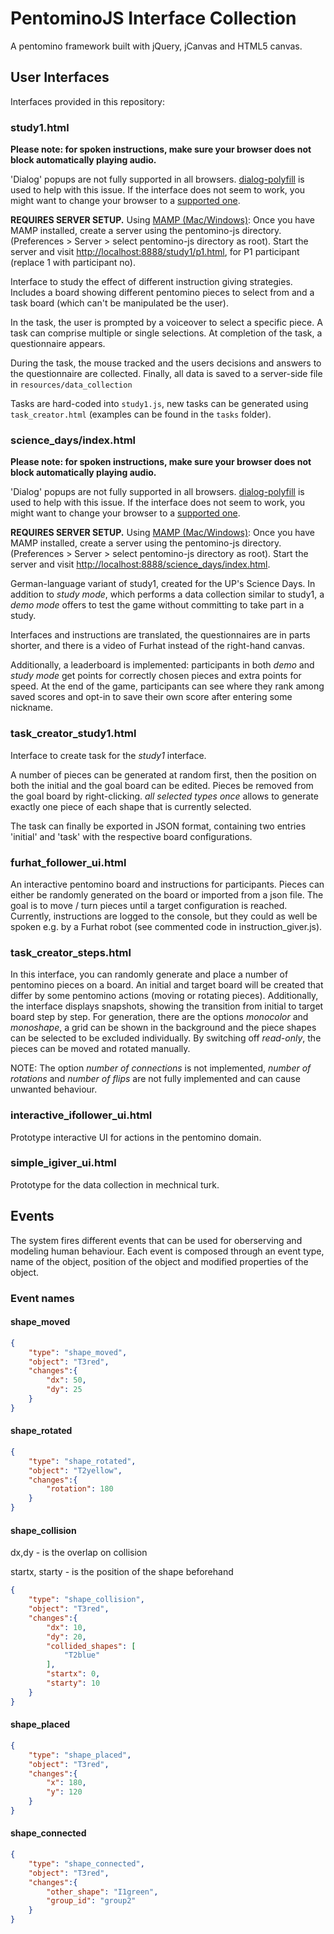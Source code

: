 # PentominoJS Interface Collection

A pentomino framework built with jQuery, jCanvas and HTML5 canvas.

## User Interfaces

Interfaces provided in this repository: 

### study1.html

**Please note: for spoken instructions, make sure your browser does not block automatically playing audio.**

'Dialog' popups are not fully supported in all browsers. [dialog-polyfill](https://github.com/GoogleChrome/dialog-polyfill) is used to help with this issue. If the interface does not seem to work, you might want to change your browser to a [supported one](https://developer.mozilla.org/en-US/docs/Web/HTML/Element/dialog#Browser_compatibility).

**REQUIRES SERVER SETUP.** Using [MAMP (Mac/Windows)](https://www.mamp.info/de/mac/): Once you have MAMP installed, create a server using the pentomino-js directory.
(Preferences > Server > select pentomino-js directory as root). Start the server and visit [http://localhost:8888/study1/p1.html](http://localhost:8888/study1/p1.html), for P1 participant (replace 1 with participant no).

Interface to study the effect of different instruction giving strategies.
Includes a board showing different pentomino pieces to select from and a task board (which can't be manipulated be the user).

In the task, the user is prompted by a voiceover to select a specific piece. A task can comprise multiple or single selections. At completion of the task, a questionnaire appears.

During the task, the mouse tracked and the users decisions and answers to the questionnaire are collected. Finally, all data is 
saved to a server-side file in ```resources/data_collection```

Tasks are hard-coded into ```study1.js```, new tasks can be generated using ```task_creator.html``` (examples can be found in the ```tasks``` folder). 

### science_days/index.html

**Please note: for spoken instructions, make sure your browser does not block automatically playing audio.**

'Dialog' popups are not fully supported in all browsers. [dialog-polyfill](https://github.com/GoogleChrome/dialog-polyfill) is used to help with this issue. If the interface does not seem to work, you might want to change your browser to a [supported one](https://developer.mozilla.org/en-US/docs/Web/HTML/Element/dialog#Browser_compatibility).

**REQUIRES SERVER SETUP.** Using [MAMP (Mac/Windows)](https://www.mamp.info/de/mac/): Once you have MAMP installed, create a server using the pentomino-js directory.
(Preferences > Server > select pentomino-js directory as root). Start the server and visit [http://localhost:8888/science_days/index.html](http://localhost:8888/science_days/index.html).

German-language variant of study1, created for the UP's Science Days. In addition to *study mode*, which performs a data collection similar to study1, a *demo mode* offers to 
test the game without committing to take part in a study. 

Interfaces and instructions are translated, the questionnaires are in parts shorter, and 
there is a video of Furhat instead of the right-hand canvas.

Additionally, a leaderboard is implemented: participants in both *demo* and *study mode* 
get points for correctly chosen pieces and extra points for speed. At the end of the game,
participants can see where they rank among saved scores and opt-in to save their own score
after entering some nickname.

### task_creator_study1.html

Interface to create task for the *study1* interface. 

A number of pieces can be generated at random first, then the position on both the initial and the goal board can be edited. Pieces be removed from the goal board by right-clicking. 
*all selected types once* allows to generate exactly one piece of each 
shape that is currently selected. 

The task can finally be exported in JSON format, containing two entries 'initial' and 'task' with the respective board configurations.

### furhat_follower_ui.html

An interactive pentomino board and instructions for participants. Pieces can either be randomly generated on the board or imported from a json file.
The goal is to move / turn pieces until a target configuration is reached. Currently, instructions are logged to the console, but they could as well be spoken e.g. by a Furhat robot (see commented code in instruction_giver.js).

### task_creator_steps.html

In this interface, you can randomly generate and place a number of pentomino pieces on a board. 
An initial and target board will be created that differ by some pentomino actions (moving or rotating pieces). 
Additionally, the interface displays snapshots, showing the transition from initial to target board step by step.
For generation, there are the options *monocolor* and *monoshape*, a grid can be shown in the  background and the piece 
shapes can be selected to be excluded individually.
By switching off *read-only*, the pieces can be moved and rotated manually.

NOTE: The option *number of connections* is not implemented, *number of rotations* and *number of flips* are not fully implemented and can cause unwanted behaviour.

### interactive_ifollower_ui.html

Prototype interactive UI for actions in the pentomino domain.

### simple_igiver_ui.html

Prototype for the data collection in mechnical turk.

## Events 

The system fires different events that can be used for oberserving and modeling human behaviour.
Each event is composed through an event type, name of the object, position of the object and modified properties of the object.

### Event names

#### shape_moved

```json
{
    "type": "shape_moved",
    "object": "T3red",
    "changes":{
        "dx": 50,
        "dy": 25
    }
}
```

#### shape_rotated

```json
{
    "type": "shape_rotated",
    "object": "T2yellow",
    "changes":{
        "rotation": 180
    }
}
```

#### shape_collision

dx,dy - is the overlap on collision

startx, starty - is the position of the shape
beforehand

```json
{
    "type": "shape_collision",
    "object": "T3red",
    "changes":{
        "dx": 10,
        "dy": 20,
        "collided_shapes": [
            "T2blue"
        ],
        "startx": 0,
        "starty": 10
    }
}
```

#### shape_placed

```json
{
    "type": "shape_placed",
    "object": "T3red",
    "changes":{
        "x": 180,
        "y": 120
    }
}
```

#### shape_connected

```json
{
    "type": "shape_connected",
    "object": "T3red",
    "changes":{
        "other_shape": "I1green",
        "group_id": "group2"
    }
}
```
